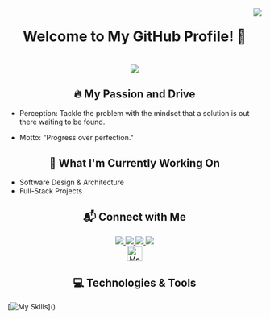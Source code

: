 <img align = "right" src = "https://visitor-badge.laobi.icu/badge?page_id=A108II.A108II">
<h1 align="center">
Welcome to My GitHub Profile! 👋
</h1>

<h1 align="center">

<img src="https://readme-typing-svg.herokuapp.com/?font=Righteous&size=35&color=FFA500&center=true&vCenter=true&width=500&height=70&duration=1800&lines=Hey!+👋;+I'm+Ali;+Software+Engineer;Full-Stack+Developer;" />

</h1>

<div align = "center">
  
## 🔥 My Passion and Drive
</div>

- Perception: Tackle the problem with the mindset that a solution is out there waiting to be found.

- Motto: "Progress over perfection."

<div align = "center">
  
## 🌱 What I'm Currently Working On
</div>

- Software Design & Architecture
- Full-Stack Projects

<div align = "center">
  
## 📬 Connect with Me
</div>
<div align = "center">
  
<div align="center"> 
  
  <a href="mailto:aleesduct@gmail.com">
    <img src="https://img.shields.io/badge/Gmail-333333?style=for-the-badge&logo=gmail&logoColor=red" />
  </a>
  
  <a href="https://linkedin.com/in/A108II" target="_blank">
    <img src="https://img.shields.io/badge/LinkedIn-0077B5?style=for-the-badge&logo=linkedin&logoColor=white" target="_blank" />
  </a>
  
  <a href="https://dev.to/a2108ii" target="_blank">
     <img src="https://img.shields.io/badge/dev.to-0A0A0A?style=for-the-badge&logo=dev.to&logoColor=white" target="_blank" /> 
  </a>

  <a href="https://medium.com/@A82II" target="_blank">
     <img src="https://img.shields.io/badge/Medium-12100E?style=for-the-badge&logo=medium&logoColor=white" target="_blank" /> 
  </a>
</div>

<picture>
  <source srcset="https://your-path-to-icons/medium-dark.svg" media="(prefers-color-scheme: dark)">
  <source srcset="https://your-path-to-icons/medium-light.svg" media="(prefers-color-scheme: light)">
  <img src="https://your-path-to-icons/medium-light.svg" alt="Medium Icon" width="30" height="30">
</picture>
    
##  💻 Technologies & Tools
    
</div>


[![My Skills](https://skillicons.dev/icons?i=git,github,html,css,javascript,typescript,java,c,cpp,python,react,nodejs,express,mongodb,docker,kubernetes,aws,)]()
